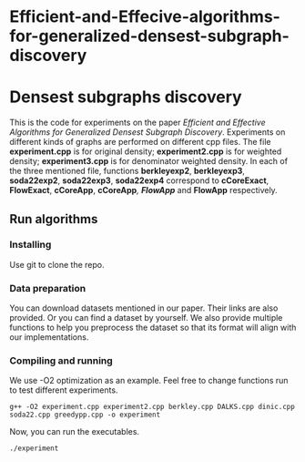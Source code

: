 # Efficient-and-Effecive-algorithms-for-generalized-densest-subgraph-discovery


# Densest subgraphs discovery
 
This is the code for experiments on the paper *Efficient and Effective Algorithms for Generalized Densest Subgraph Discovery*. Experiments on different kinds of graphs are performed on different cpp files. The file __experiment.cpp__ is for original density; __experiment2.cpp__ is for weighted density; __experiment3.cpp__ is for denominator weighted density. In each of the three mentioned file, functions __berkleyexp2__, __berkleyexp3__, __soda22exp2__, __soda22exp3__, __soda22exp4__ correspond to __cCoreExact__, __FlowExact__, __cCoreApp__, __cCoreApp__*, __FlowApp__* and __FlowApp__ respectively.
 
## Run algorithms
 
### Installing
Use git to clone the repo.
 
### Data preparation
You can download datasets mentioned in our paper. Their links are also provided. Or you can find a dataset by yourself. We also provide multiple functions to help you preprocess the dataset so that its format will align with our implementations.
 
### Compiling and running
We use -O2 optimization as an example. Feel free to change functions run to test different experiments. 
```
g++ -O2 experiment.cpp experiment2.cpp berkley.cpp DALKS.cpp dinic.cpp soda22.cpp greedypp.cpp -o experiment
```
Now, you can run the executables. 

```
./experiment
```

 




